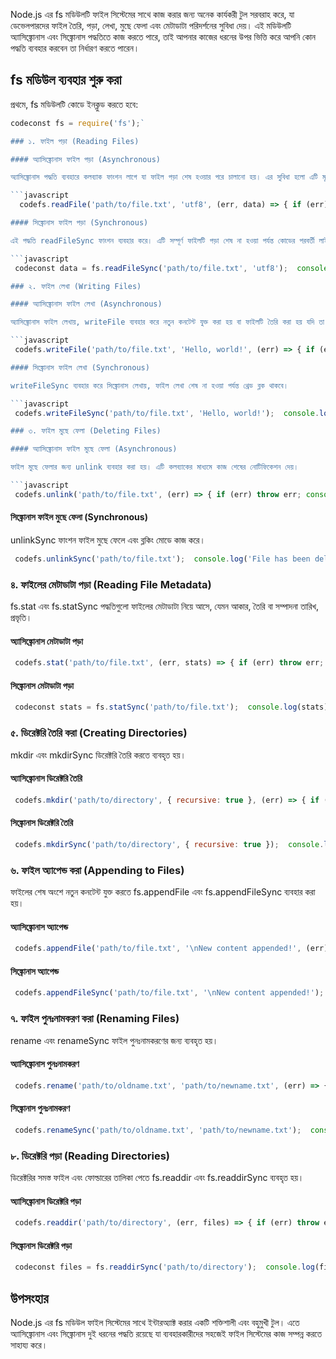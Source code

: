 Node.js এর fs মডিউলটি ফাইল সিস্টেমের সাথে কাজ করার জন্য অনেক কার্যকরী টুল সরবরাহ করে, যা ডেভেলপারদের ফাইল তৈরি, পড়া, লেখা, মুছে ফেলা এবং মেটাডাটা পরিদর্শনের সুবিধা দেয়। এই মডিউলটি অ্যাসিঙ্ক্রোনাস এবং সিঙ্ক্রোনাস পদ্ধতিতে কাজ করতে পারে, তাই আপনার কাজের ধরনের উপর ভিত্তি করে আপনি কোন পদ্ধতি ব্যবহার করবেন তা নির্ধারণ করতে পারেন।

fs মডিউল ব্যবহার শুরু করা
-------------------------

প্রথমে, fs মডিউলটি কোডে ইনক্লুড করতে হবে:

```javascript  
codeconst fs = require('fs');`

### ১. ফাইল পড়া (Reading Files)

#### অ্যাসিঙ্ক্রোনাস ফাইল পড়া (Asynchronous)

অ্যাসিঙ্ক্রোনাস পদ্ধতি ব্যবহারে কলব্যাক ফাংশন লাগে যা ফাইল পড়া শেষ হওয়ার পরে চালানো হয়। এর সুবিধা হলো এটি মূল থ্রেডকে ব্লক করে না।

```javascript 
  codefs.readFile('path/to/file.txt', 'utf8', (err, data) => { if (err) throw err; console.log(data);  });`

#### সিঙ্ক্রোনাস ফাইল পড়া (Synchronous)

এই পদ্ধতি readFileSync ফাংশন ব্যবহার করে। এটি সম্পূর্ণ ফাইলটি পড়া শেষ না হওয়া পর্যন্ত কোডের পরবর্তী লাইনগুলো এক্সিকিউট করবে না।

```javascript 
 codeconst data = fs.readFileSync('path/to/file.txt', 'utf8');  console.log(data);`

### ২. ফাইল লেখা (Writing Files)

#### অ্যাসিঙ্ক্রোনাস ফাইল লেখা (Asynchronous)

অ্যাসিঙ্ক্রোনাস ফাইল লেখায়, writeFile ব্যবহার করে নতুন কনটেন্ট যুক্ত করা হয় বা ফাইলটি তৈরি করা হয় যদি তা আগে থেকে না থাকে।

```javascript 
 codefs.writeFile('path/to/file.txt', 'Hello, world!', (err) => { if (err) throw err; console.log('File has been saved!');  });`

#### সিঙ্ক্রোনাস ফাইল লেখা (Synchronous)

writeFileSync ব্যবহার করে সিঙ্ক্রোনাস লেখায়, ফাইল লেখা শেষ না হওয়া পর্যন্ত থ্রেড ব্লক থাকবে।

```javascript 
 codefs.writeFileSync('path/to/file.txt', 'Hello, world!');  console.log('File has been saved!');`

### ৩. ফাইল মুছে ফেলা (Deleting Files)

#### অ্যাসিঙ্ক্রোনাস ফাইল মুছে ফেলা (Asynchronous)

ফাইল মুছে ফেলার জন্য unlink ব্যবহার করা হয়। এটি কলব্যাকের মাধ্যমে কাজ শেষের নোটিফিকেশন দেয়।

```javascript 
 codefs.unlink('path/to/file.txt', (err) => { if (err) throw err; console.log('File has been deleted!');  });
 ```

#### সিঙ্ক্রোনাস ফাইল মুছে ফেলা (Synchronous)

unlinkSync ফাংশন ফাইল মুছে ফেলে এবং ব্লকিং মোডে কাজ করে।

```javascript 
 codefs.unlinkSync('path/to/file.txt');  console.log('File has been deleted!');
 ```

### ৪. ফাইলের মেটাডাটা পড়া (Reading File Metadata)

fs.stat এবং fs.statSync পদ্ধতিগুলো ফাইলের মেটাডাটা নিয়ে আসে, যেমন আকার, তৈরি বা সম্পাদনা তারিখ, প্রভৃতি।

#### অ্যাসিঙ্ক্রোনাস মেটাডাটা পড়া

```javascript 
 codefs.stat('path/to/file.txt', (err, stats) => { if (err) throw err; console.log(stats);  });
 ```

#### সিঙ্ক্রোনাস মেটাডাটা পড়া

```javascript 
 codeconst stats = fs.statSync('path/to/file.txt');  console.log(stats);
 ```

### ৫. ডিরেক্টরি তৈরি করা (Creating Directories)

mkdir এবং mkdirSync ডিরেক্টরি তৈরি করতে ব্যবহৃত হয়।

#### অ্যাসিঙ্ক্রোনাস ডিরেক্টরি তৈরি

```javascript 
 codefs.mkdir('path/to/directory', { recursive: true }, (err) => { if (err) throw err; console.log('Directory created!');  });
 ```

#### সিঙ্ক্রোনাস ডিরেক্টরি তৈরি

 ```javascript 
  codefs.mkdirSync('path/to/directory', { recursive: true });  console.log('Directory created!');
  ```

### ৬. ফাইল অ্যাপেন্ড করা (Appending to Files)

ফাইলের শেষ অংশে নতুন কনটেন্ট যুক্ত করতে fs.appendFile এবং fs.appendFileSync ব্যবহার করা হয়।

#### অ্যাসিঙ্ক্রোনাস অ্যাপেন্ড

```javascript 
 codefs.appendFile('path/to/file.txt', '\nNew content appended!', (err) => { if (err) throw err; console.log('Content appended!');  });
 ```

#### সিঙ্ক্রোনাস অ্যাপেন্ড

```javascript 
 codefs.appendFileSync('path/to/file.txt', '\nNew content appended!');  console.log('Content appended!');
 ```

### ৭. ফাইল পুনঃনামকরণ করা (Renaming Files)

rename এবং renameSync ফাইল পুনঃনামকরণের জন্য ব্যবহৃত হয়।

#### অ্যাসিঙ্ক্রোনাস পুনঃনামকরণ

```javascript 
 codefs.rename('path/to/oldname.txt', 'path/to/newname.txt', (err) => { if (err) throw err; console.log('File renamed!');  });
 ```

#### সিঙ্ক্রোনাস পুনঃনামকরণ

```javascript 
 codefs.renameSync('path/to/oldname.txt', 'path/to/newname.txt');  console.log('File renamed!');
 ```

### ৮. ডিরেক্টরি পড়া (Reading Directories)

ডিরেক্টরির সমস্ত ফাইল এবং ফোল্ডারের তালিকা পেতে fs.readdir এবং fs.readdirSync ব্যবহৃত হয়।

#### অ্যাসিঙ্ক্রোনাস ডিরেক্টরি পড়া

```javascript 
 codefs.readdir('path/to/directory', (err, files) => { if (err) throw err; console.log(files);  });
 ```

#### সিঙ্ক্রোনাস ডিরেক্টরি পড়া

```javascript 
 codeconst files = fs.readdirSync('path/to/directory');  console.log(files);
 ```

উপসংহার
-------

Node.js এর fs মডিউল ফাইল সিস্টেমের সাথে ইন্টারঅ্যাক্ট করার একটি শক্তিশালী এবং বহুমুখী টুল। এতে অ্যাসিঙ্ক্রোনাস এবং সিঙ্ক্রোনাস দুই ধরনের পদ্ধতি রয়েছে যা ব্যবহারকারীদের সহজেই ফাইল সিস্টেমের কাজ সম্পন্ন করতে সাহায্য করে।
